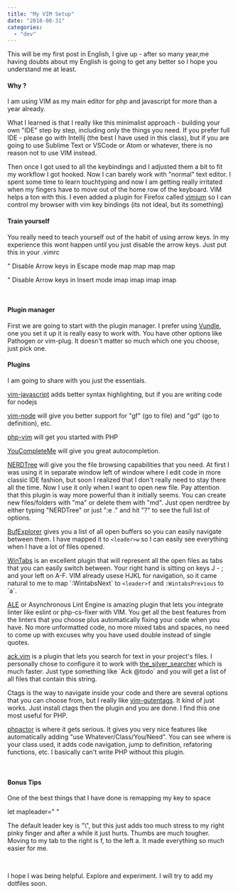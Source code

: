```yaml
---
title: "My VIM Setup"
date: "2018-08-31"
categories: 
  - "dev"
---
```


This will be my first post in English, I give up - after so many year,me  having doubts about my English is going to get any better so I hope you understand me at least.

#### Why ?

I am using VIM as my main editor for php and javascript for more than a year already.

What I learned is that I really like this minimalist approach - building your own "IDE" step by step, including only the things you need. If you prefer full IDE - please go with Intellij (the best I have used in this class), but if you are going to use Sublime Text or VSCode or Atom or whatever, there is no reason not to use VIM instead.

Then once I got used to all the keybindings and I adjusted them a bit to fit my workflow I got hooked. Now I can barely work with "normal" text editor. I spent some time to learn touchtyping and now I am getting really irritated when my fingers have to move out of the home row of the keyboard. VIM helps a ton with this. I even added a plugin for Firefox called [vimium](https://github.com/philc/vimium) so I can control my browser with vim key bindings (its not ideal, but its something)

#### Train yourself

You really need to teach yourself out of the habit of using arrow keys. In my experience this wont happen until you just disable the arrow keys. Just put this in your .vimrc

" Disable Arrow keys in Escape mode
map <up> <nop>
map <down> <nop>
map <left> <nop>
map <right> <nop>

" Disable Arrow keys in Insert mode
imap <up> <nop>
imap <down> <nop>
imap <left> <nop>
imap <right> <nop>

 

#### Plugin manager

First we are going to start with the plugin manager. I prefer using [Vundle](https://github.com/VundleVim/Vundle.vim), one you set it up it is really easy to work with. You have other options like Pathogen or vim-plug. It doesn't matter so much which one you choose, just pick one.

#### Plugins

I am going to share with you just the essentials.

[vim-javascript](https://github.com/pangloss/vim-javascript) adds better syntax highlighting, but if you are writing code for nodejs

[vim-node](https://github.com/moll/vim-node) will give you better support for "gf" (go to file) and "gd" (go to definition), etc.

[php-vim](https://github.com/StanAngeloff/php.vim) will get you started with PHP

[YouCompleteMe](https://github.com/Valloric/YouCompleteMe) will give you great autocompletion.

[NERDTree](https://github.com/scrooloose/nerdtree) will give you the file browsing capabilities that you need. At first I was using it in separate window left of window where I edit code in more classic IDE fashion, but soon I realized that I don't really need to stay there all the time. Now I use it only when I want to open new file. Pay attention that this plugin is way more powerful than it initially seems. You can create new files/folders with "ma" or delete them with "md". Just open nerdtree by either typing "NERDTree" or just ":e ." and hit "?" to see the full list of options.

[BufExplorer](https://github.com/jlanzarotta/bufexplorer) gives you a list of all open buffers so you can easily navigate between them. I have mapped it to `<leader>w` so I can easily see everything when I have a lot of files opened.

[WinTabs](https://github.com/zefei/vim-wintabs) is an excellent plugin that will represent all the open files as tabs that you can easily switch between. Your right hand is sitting on keys J - ; and your left on A-F. VIM already usese HJKL for navigation, so it came natural to me to map \`:WintabsNext\` to `<leader>f` and `:WintabsPrevious` to \`<leader>a\`.

[ALE](https://github.com/w0rp/ale) or Asynchronous Lint Engine is amazing plugin that lets you integrate linter like eslint or php-cs-fixer with VIM. You get all the best features from the linters that you choose plus automatically fixing your code when you have. No more unformatted code, no more mixed tabs and spaces, no need to come up with excuses why you have used double instead of single quotes.

[ack.vim](https://github.com/mileszs/ack.vim) is a plugin that lets you search for text in your project's files. I personally chose to configure it to work with [the\_silver\_searcher](https://github.com/ggreer/the_silver_searcher) which is much faster. Just type something like \`Ack @todo\` and you will get a list of all files that contain this string.

Ctags is the way to navigate inside your code and there are several options that you can choose from, but I really like [vim-gutentags](https://github.com/ludovicchabant/vim-gutentags). It kind of just works. Just install ctags then the plugin and you are done. I find this one most useful for PHP.

[phpactor](https://github.com/phpactor/phpactor) is where it gets serious. It gives you very nice features like automatically adding "use Whatever/Class/You/Need". You can see where is your class used, it adds code navigation, jump to definition, refatoring functions, etc. I basically can't write PHP without this plugin.

 

#### Bonus Tips

One of the best things that I have done is remapping my <leader> key to space

let mapleader=" "

The default leader key is "\\", but this just adds too much stress to my right pinky finger and after a while it just hurts. Thumbs are much tougher. Moving to my tab to the right is <space>f, to the left <space>a. It made everything so much easier for me.

 

I hope I was being helpful. Explore and experiment. I will try to add my dotfiles soon.

